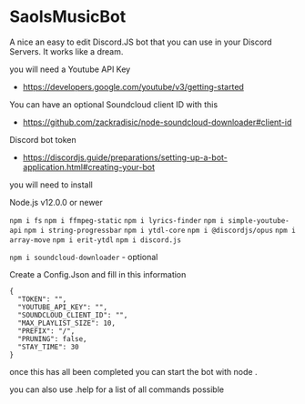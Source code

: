 # SaolsMusicBot
A nice an easy to edit Discord.JS bot that you can use in your Discord Servers. It works like a dream.

you will need a Youtube API Key
- https://developers.google.com/youtube/v3/getting-started


You can have an optional Soundcloud client ID with this
- https://github.com/zackradisic/node-soundcloud-downloader#client-id


Discord bot token
- https://discordjs.guide/preparations/setting-up-a-bot-application.html#creating-your-bot



you will need to install

Node.js v12.0.0 or newer

`npm i fs`
`npm i ffmpeg-static`
`npm i lyrics-finder`
`npm i simple-youtube-api`
`npm i string-progressbar`
`npm i ytdl-core`
`npm i @discordjs/opus`
`npm i array-move`
`npm i erit-ytdl`
`npm i discord.js`

`npm i soundcloud-downloader` - optional


Create a Config.Json
and fill in this information

```
{
  "TOKEN": "",
  "YOUTUBE_API_KEY": "",
  "SOUNDCLOUD_CLIENT_ID": "",
  "MAX_PLAYLIST_SIZE": 10,
  "PREFIX": "/",
  "PRUNING": false,
  "STAY_TIME": 30
}
```


once this has all been completed you can start the bot with node .

you can also use .help for a list of all commands possible
